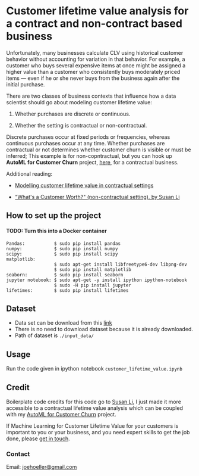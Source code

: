# Customer lifetime value analysis for a contract and non-contract based business

Unfortunately, many businesses calculate CLV using historical customer behavior without accounting for variation in that behavior. For example, a customer who buys several expensive items at once might be assigned a higher value than a customer who consistently buys moderately priced items — even if he or she never buys from the business again after the initial purchase. 

There are two classes of business contexts that influence how a data scientist should go about modeling customer lifetime value: 

1. Whether purchases are discrete or continuous.

2. Whether the setting is contractual or non-contractual. 

Discrete purchases occur at fixed periods or frequencies, whereas continuous purchases occur at any time. Whether purchases are contractual or not determines whether customer churn is visible or must be inferred; This example is for non-copntractual, but you can hook up <strong>AutoML for Customer Churn</strong> project, [here](https://github.com/joehoeller/AutoML-with-Genetic-Algorthims-to-Accurately-Predict-Customer-Churn), for a contractual business.

Additional reading:

* [Modelling customer lifetime value in contractual settings](https://pdfs.semanticscholar.org/0d02/c0faa1ada84a1a67a5dc134826b453394966.pdf)

* ["What's a Customer Worth?" (non-contractual setting), by Susan Li](https://towardsdatascience.com/whats-a-customer-worth-8daf183f8a4f)


## How to set up the project
#### TODO: Turn this into a Docker container

```
Pandas:           $ sudo pip install pandas
numpy:            $ sudo pip install numpy
scipy:            $ sudo pip install scipy
matplotlib: 
                  $ sudo apt-get install libfreetype6-dev libpng-dev
                  $ sudo pip install matplotlib 
seaborn:          $ sudo pip install seaborn
jupyter notebook: $ sudo apt-get -y install ipython ipython-notebook
                  $ sudo -H pip install jupyter
lifetimes:        $ sudo pip install lifetimes

```

## Dataset

* Data set can be download from this [link](http://archive.ics.uci.edu/ml/datasets/online+retail)
* There is no need to download dataset because it is already downloaded. 
* Path of dataset is `./input_data/`

## Usage
Run the code given in ipython notebook `customer_lifetime_value.ipynb`

## Credit
Boilerplate code credits for this code go to [Susan Li](https://github.com/susanli2016), I just made it more accessible to a contractual lifetime value analysis which can be coupled with my [AutoML for Customer Churn](https://github.com/joehoeller/AutoML-with-Genetic-Algorthims-to-Accurately-Predict-Customer-Churn) project.

If Machine Learning for Customer Lifetime Value for your customers is important to you or your business, and you need expert skills to get the job done, please [get in touch](https://www.linkedin.com/in/computer-vision-engineer/).

### Contact

Email: joehoeller@gmail.com
